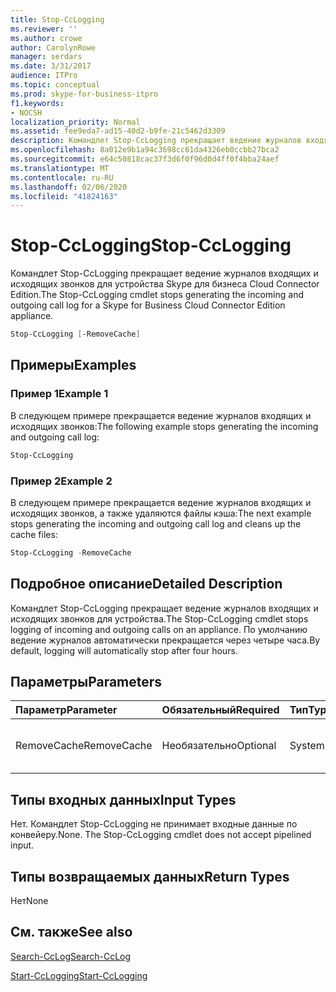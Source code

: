 ```yaml
---
title: Stop-CcLogging
ms.reviewer: ''
ms.author: crowe
author: CarolynRowe
manager: serdars
ms.date: 3/31/2017
audience: ITPro
ms.topic: conceptual
ms.prod: skype-for-business-itpro
f1.keywords:
- NOCSH
localization_priority: Normal
ms.assetid: fee9eda7-ad15-40d2-b9fe-21c5462d3309
description: Командлет Stop-CcLogging прекращает ведение журналов входящих и исходящих звонков для устройства Skype для бизнеса Cloud Connector Edition.
ms.openlocfilehash: 8a012e9b1a94c3698cc61da4326eb0ccbb27bca2
ms.sourcegitcommit: e64c50818cac37f3d6f0f96d0d4ff0f4bba24aef
ms.translationtype: MT
ms.contentlocale: ru-RU
ms.lasthandoff: 02/06/2020
ms.locfileid: "41824163"
---
```

# <a name="stop-cclogging"></a><span data-ttu-id="4569e-103">Stop-CcLogging</span><span class="sxs-lookup"><span data-stu-id="4569e-103">Stop-CcLogging</span></span>
 
<span data-ttu-id="4569e-104">Командлет Stop-CcLogging прекращает ведение журналов входящих и исходящих звонков для устройства Skype для бизнеса Cloud Connector Edition.</span><span class="sxs-lookup"><span data-stu-id="4569e-104">The Stop-CcLogging cmdlet stops generating the incoming and outgoing call log for a Skype for Business Cloud Connector Edition appliance.</span></span>
  
```powershell
Stop-CcLogging [-RemoveCache]
```

## <a name="examples"></a><span data-ttu-id="4569e-105">Примеры</span><span class="sxs-lookup"><span data-stu-id="4569e-105">Examples</span></span>
<span data-ttu-id="4569e-106"><a name="Examples"> </a></span><span class="sxs-lookup"><span data-stu-id="4569e-106"><a name="Examples"> </a></span></span>

### <a name="example-1"></a><span data-ttu-id="4569e-107">Пример 1</span><span class="sxs-lookup"><span data-stu-id="4569e-107">Example 1</span></span>

<span data-ttu-id="4569e-108">В следующем примере прекращается ведение журналов входящих и исходящих звонков:</span><span class="sxs-lookup"><span data-stu-id="4569e-108">The following example stops generating the incoming and outgoing call log:</span></span> 
  
```powershell
Stop-CcLogging
```

### <a name="example-2"></a><span data-ttu-id="4569e-109">Пример 2</span><span class="sxs-lookup"><span data-stu-id="4569e-109">Example 2</span></span>

<span data-ttu-id="4569e-110">В следующем примере прекращается ведение журналов входящих и исходящих звонков, а также удаляются файлы кэша:</span><span class="sxs-lookup"><span data-stu-id="4569e-110">The next example stops generating the incoming and outgoing call log and cleans up the cache files:</span></span>
  
```powershell
Stop-CcLogging -RemoveCache
```

## <a name="detailed-description"></a><span data-ttu-id="4569e-111">Подробное описание</span><span class="sxs-lookup"><span data-stu-id="4569e-111">Detailed Description</span></span>
<span data-ttu-id="4569e-112"><a name="DetailedDescription"> </a></span><span class="sxs-lookup"><span data-stu-id="4569e-112"><a name="DetailedDescription"> </a></span></span>

<span data-ttu-id="4569e-113">Командлет Stop-CcLogging прекращает ведение журналов входящих и исходящих звонков для устройства.</span><span class="sxs-lookup"><span data-stu-id="4569e-113">The Stop-CcLogging cmdlet stops logging of incoming and outgoing calls on an appliance.</span></span> <span data-ttu-id="4569e-114">По умолчанию ведение журналов автоматически прекращается через четыре часа.</span><span class="sxs-lookup"><span data-stu-id="4569e-114">By default, logging will automatically stop after four hours.</span></span>
  
## <a name="parameters"></a><span data-ttu-id="4569e-115">Параметры</span><span class="sxs-lookup"><span data-stu-id="4569e-115">Parameters</span></span>
<span data-ttu-id="4569e-116"><a name="DetailedDescription"> </a></span><span class="sxs-lookup"><span data-stu-id="4569e-116"><a name="DetailedDescription"> </a></span></span>

|<span data-ttu-id="4569e-117">**Параметр**</span><span class="sxs-lookup"><span data-stu-id="4569e-117">**Parameter**</span></span>|<span data-ttu-id="4569e-118">**Обязательный**</span><span class="sxs-lookup"><span data-stu-id="4569e-118">**Required**</span></span>|<span data-ttu-id="4569e-119">**Тип**</span><span class="sxs-lookup"><span data-stu-id="4569e-119">**Type**</span></span>|<span data-ttu-id="4569e-120">**Описание**</span><span class="sxs-lookup"><span data-stu-id="4569e-120">**Description**</span></span>|
|:-----|:-----|:-----|:-----|
| <span data-ttu-id="4569e-121">RemoveCache</span><span class="sxs-lookup"><span data-stu-id="4569e-121">RemoveCache</span></span> <br/> | <span data-ttu-id="4569e-122">Необязательно</span><span class="sxs-lookup"><span data-stu-id="4569e-122">Optional</span></span> <br/> | <span data-ttu-id="4569e-123">System.Management.Automation.SwitchParameter</span><span class="sxs-lookup"><span data-stu-id="4569e-123">System.Management.Automation.SwitchParameter</span></span> <br/> |<span data-ttu-id="4569e-124">Удаляет файлы кэша журналов.</span><span class="sxs-lookup"><span data-stu-id="4569e-124">Removes the logging cache files.</span></span>  <br/> |
   
## <a name="input-types"></a><span data-ttu-id="4569e-125">Типы входных данных</span><span class="sxs-lookup"><span data-stu-id="4569e-125">Input Types</span></span>
<span data-ttu-id="4569e-126"><a name="InputTypes"> </a></span><span class="sxs-lookup"><span data-stu-id="4569e-126"><a name="InputTypes"> </a></span></span>

<span data-ttu-id="4569e-p102">Нет. Командлет Stop-CcLogging не принимает входные данные по конвейеру.</span><span class="sxs-lookup"><span data-stu-id="4569e-p102">None. The Stop-CcLogging cmdlet does not accept pipelined input.</span></span>
  
## <a name="return-types"></a><span data-ttu-id="4569e-129">Типы возвращаемых данных</span><span class="sxs-lookup"><span data-stu-id="4569e-129">Return Types</span></span>
<span data-ttu-id="4569e-130"><a name="ReturnTypes"> </a></span><span class="sxs-lookup"><span data-stu-id="4569e-130"><a name="ReturnTypes"> </a></span></span>

<span data-ttu-id="4569e-131">Нет</span><span class="sxs-lookup"><span data-stu-id="4569e-131">None</span></span>
  
## <a name="see-also"></a><span data-ttu-id="4569e-132">См. также</span><span class="sxs-lookup"><span data-stu-id="4569e-132">See also</span></span>
<span data-ttu-id="4569e-133"><a name="ReturnTypes"> </a></span><span class="sxs-lookup"><span data-stu-id="4569e-133"><a name="ReturnTypes"> </a></span></span>

[<span data-ttu-id="4569e-134">Search-CcLog</span><span class="sxs-lookup"><span data-stu-id="4569e-134">Search-CcLog</span></span>](search-cclog.md)
  
[<span data-ttu-id="4569e-135">Start-CcLogging</span><span class="sxs-lookup"><span data-stu-id="4569e-135">Start-CcLogging</span></span>](start-cclogging.md)
  

